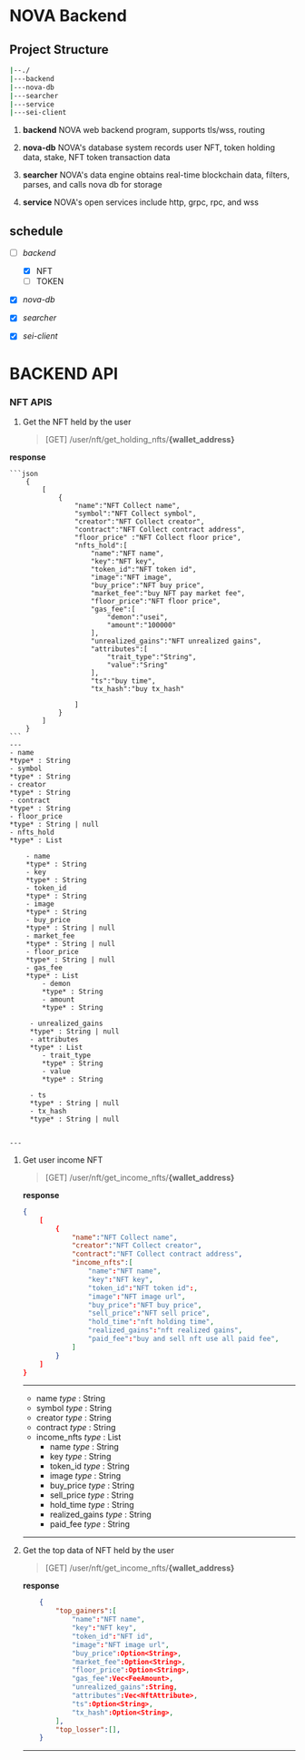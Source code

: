 # NOVA Backend

## Project Structure
```bash
|--./
|---backend
|---nova-db
|---searcher
|---service
|---sei-client

```


1. **backend**
    NOVA web backend program, supports tls/wss, routing

1. **nova-db**
    NOVA's database system records user NFT, token holding data, stake, NFT token transaction data
1. **searcher**
    NOVA's data engine obtains real-time blockchain data, filters, parses, and calls nova db for storage

1. **service**
    NOVA's open services include http, grpc, rpc, and wss

## schedule
- [ ] *backend*
    - [x] NFT
    - [ ] TOKEN
- [x] *nova-db*
- [x] *searcher*
- [x] *sei-client*


# BACKEND API
### NFT APIS

1. Get the NFT held by the user
    > [GET]
    /user/nft/get_holding_nfts/**{wallet_address}**

  **response**

    ```json
        {
            [
                {
                    "name":"NFT Collect name",
                    "symbol":"NFT Collect symbol",
                    "creator":"NFT Collect creator",
                    "contract":"NFT Collect contract address",
                    "floor_price" :"NFT Collect floor price",
                    "nfts_hold":[
                        "name":"NFT name",
                        "key":"NFT key",
                        "token_id":"NFT token id",
                        "image":"NFT image",
                        "buy_price":"NFT buy price",
                        "market_fee":"buy NFT pay market fee",
                        "floor_price":"NFT floor price",
                        "gas_fee":[
                            "demon":"usei",
                            "amount":"100000"
                        ],
                        "unrealized_gains":"NFT unrealized gains",
                        "attributes":[
                            "trait_type":"String",
                            "value":"Sring"
                        ],
                        "ts":"buy time",
                        "tx_hash":"buy tx_hash"

                    ]
                }
            ]
        }
    ```
    ---
    - name 
    *type* : String
    - symbol
    *type* : String
    - creator
    *type* : String
    - contract
    *type* : String
    - floor_price
    *type* : String | null
    - nfts_hold
    *type* : List
        
        - name
        *type* : String
        - key
        *type* : String
        - token_id 
        *type* : String
        - image 
        *type* : String
        - buy_price 
        *type* : String | null
        - market_fee
        *type* : String | null
        - floor_price
        *type* : String | null
        - gas_fee
        *type* : List
            - demon 
            *type* : String
            - amount
            *type* : String

         - unrealized_gains
         *type* : String | null
         - attributes
         *type* : List
            - trait_type
            *type* : String
            - value
            *type* : String

         - ts
         *type* : String | null
         - tx_hash
         *type* : String | null


    ---
 


1. Get user income NFT
    >[GET]
    /user/nft/get_income_nfts/**{wallet_address}**

    **response**
    ```json
    {
        [
            {
                "name":"NFT Collect name",
                "creator":"NFT Collect creator",
                "contract":"NFT Collect contract address",
                "income_nfts":[
                    "name":"NFT name",
                    "key":"NFT key", 
                    "token_id":"NFT token id":,
                    "image":"NFT image url",
                    "buy_price":"NFT buy price",
                    "sell_price":"NFT sell price",
                    "hold_time":"nft holding time",
                    "realized_gains":"nft realized gains",
                    "paid_fee":"buy and sell nft use all paid fee",
                ]
            }
        ]
    }
    ```

    ---
    - name 
    *type* : String
    - symbol
    *type* : String
    - creator
    *type* : String
    - contract
    *type* : String
    - income_nfts
    *type* : List
        - name
        *type* : String
        - key 
        *type* : String
        - token_id
        *type* : String
        - image
        *type* : String
        - buy_price
        *type* : String
        - sell_price
        *type* : String
        - hold_time
        *type* : String
        - realized_gains
        *type* : String
        - paid_fee
        *type* : String

    ---

1. Get the top data of NFT held by the user
    > [GET]
    /user/nft/get_income_nfts/**{wallet_address}**

    **response**

    ```json
        {
            "top_gainers":[
                "name":"NFT name", 
                "key":"NFT key",
                "token_id":"NFT id",
                "image":"NFT image url",
                "buy_price":Option<String>,
                "market_fee":Option<String>,
                "floor_price":Option<String>,
                "gas_fee":Vec<FeeAmount>,
                "unrealized_gains":String,
                "attributes":Vec<NftAttribute>,
                "ts":Option<String>,
                "tx_hash":Option<String>,
            ],
            "top_losser":[],
        }
    ```

    ---


